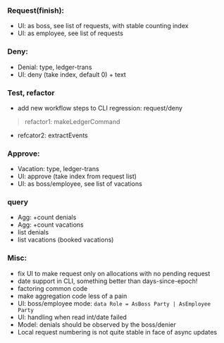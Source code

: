 
### Request(finish):
+ UI: as boss, see list of requests, with stable counting index
+ UI: as employee, see list of requests

### Deny:
+ Denial: type, ledger-trans
+ UI: deny (take index, default 0) + text

### Test, refactor
+ add new workflow steps to CLI regression: request/deny
> refactor1: makeLedgerCommand
- refcator2: extractEvents

### Approve:
- Vacation: type, ledger-trans
- UI: approve (take index from request list)
- UI: as boss/employee, see list of vacations

### query
- Agg: +count denials
- Agg: +count vacations
- list denials
- list vacations (booked vacations)

### Misc:
- fix UI to make request only on allocations with no pending request
- date support in CLI, something better than days-since-epoch!
- factoring common code
- make aggregation code less of a pain
- UI: boss/employee mode: `data Role = AsBoss Party | AsEmployee Party`
- UI: handling when read int/date failed
- Model: denials should be observed by the boss/denier
- Local request numbering is not quite stable in face of async updates

